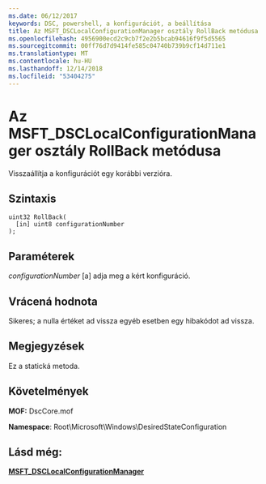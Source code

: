 ```yaml
---
ms.date: 06/12/2017
keywords: DSC, powershell, a konfigurációt, a beállítása
title: Az MSFT_DSCLocalConfigurationManager osztály RollBack metódusa
ms.openlocfilehash: 4956900ecd2c9cb7f2e2b5bcab94616f9f5d5565
ms.sourcegitcommit: 00ff76d7d9414fe585c04740b739b9cf14d711e1
ms.translationtype: MT
ms.contentlocale: hu-HU
ms.lasthandoff: 12/14/2018
ms.locfileid: "53404275"
---
```

# <a name="rollback-method-of-the-msftdsclocalconfigurationmanager-class"></a>Az MSFT_DSCLocalConfigurationManager osztály RollBack metódusa

Visszaállítja a konfigurációt egy korábbi verzióra.

## <a name="syntax"></a>Szintaxis

```mof
uint32 RollBack(
  [in] uint8 configurationNumber
);
```

## <a name="parameters"></a>Paraméterek

*configurationNumber* \[a\] adja meg a kért konfiguráció.

## <a name="return-value"></a>Vrácená hodnota

Sikeres; a nulla értéket ad vissza egyéb esetben egy hibakódot ad vissza.

## <a name="remarks"></a>Megjegyzések

Ez a statická metoda.

## <a name="requirements"></a>Követelmények

**MOF:** DscCore.mof

**Namespace**: Root\Microsoft\Windows\DesiredStateConfiguration

## <a name="see-also"></a>Lásd még:

[**MSFT_DSCLocalConfigurationManager**](msft-dsclocalconfigurationmanager.md)